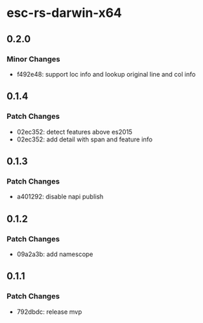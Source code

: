 # esc-rs-darwin-x64

## 0.2.0

### Minor Changes

- f492e48: support loc info and lookup original line and col info

## 0.1.4

### Patch Changes

- 02ec352: detect features above es2015
- 02ec352: add detail with span and feature info

## 0.1.3

### Patch Changes

- a401292: disable napi publish

## 0.1.2

### Patch Changes

- 09a2a3b: add namescope

## 0.1.1

### Patch Changes

- 792dbdc: release mvp

